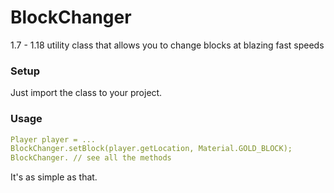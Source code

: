 # BlockChanger
1.7 - 1.18 utility class that allows you to change blocks at blazing fast speeds  

### Setup
Just import the class to your project.  
### Usage
```yaml
Player player = ...
BlockChanger.setBlock(player.getLocation, Material.GOLD_BLOCK);
BlockChanger. // see all the methods
```  
It's as simple as that.  
